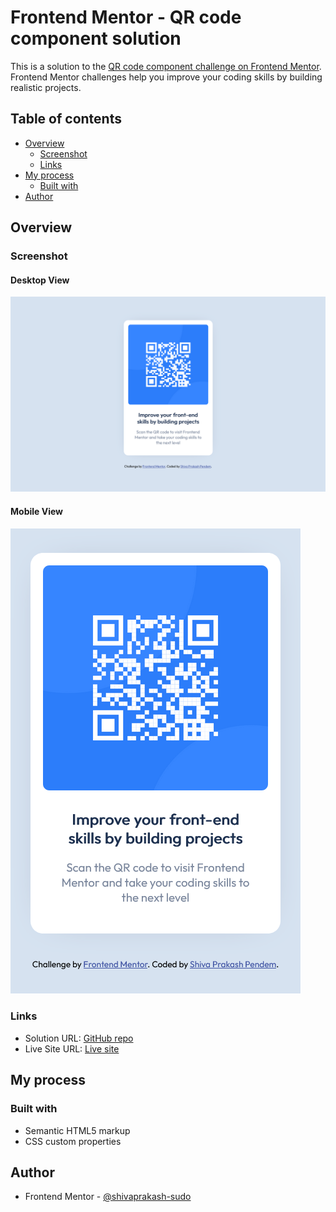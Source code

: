 # Frontend Mentor - QR code component solution

This is a solution to the [QR code component challenge on Frontend Mentor](https://www.frontendmentor.io/challenges/qr-code-component-iux_sIO_H). Frontend Mentor challenges help you improve your coding skills by building realistic projects. 

## Table of contents

- [Overview](#overview)
  - [Screenshot](#screenshot)
  - [Links](#links)
- [My process](#my-process)
  - [Built with](#built-with)
- [Author](#author)

## Overview

### Screenshot

#### Desktop View
![Desktop View](/images/screenshots/desktop-view.png)

#### Mobile View
![Mobile View](/images/screenshots/mobile-view.png)


### Links

- Solution URL: [GitHub repo](https://github.com/shivaprakash-sudo/qr-code-component)
- Live Site URL: [Live site](https://shivaprakash-sudo.github.io/qr-code-component/)

## My process

### Built with

- Semantic HTML5 markup
- CSS custom properties


## Author

- Frontend Mentor - [@shivaprakash-sudo](https://www.frontendmentor.io/profile/shivaprakash-sudo)
